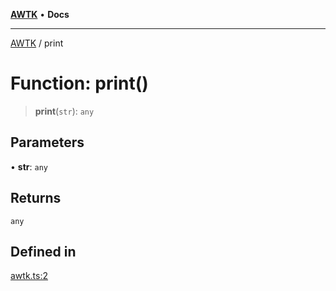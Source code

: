 [**AWTK**](../README.md) • **Docs**

***

[AWTK](../globals.md) / print

# Function: print()

> **print**(`str`): `any`

## Parameters

• **str**: `any`

## Returns

`any`

## Defined in

[awtk.ts:2](https://github.com/zlgopen/awtk-binding/blob/eba643a28b6249e8f99055dcbc6755f195868c97/tools/code_gen/js/output/awtk.ts#L2)
